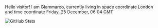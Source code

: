 Hello visitor! I am Giammarco, currently living in space coordinate London and time coordinate Friday, 25 December, 06:04 GMT

![GitHub Stats](https://github-readme-stats.vercel.app/api?username=grcasanova)
